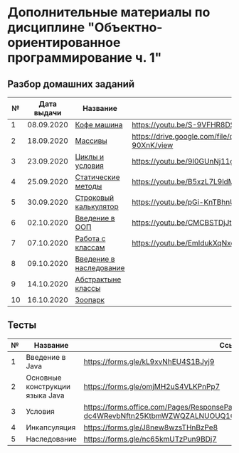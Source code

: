  # Дополнительные материалы по дисциплине "Объектно-ориентированное программирование ч. 1"
 
 ## Разбор домашних заданий
 
  № | Дата выдачи | Название                                                                     | Ссылка
 ---|-------------|------------------------------------------------------------------------------|-----------------------------
  1 | 08.09.2020  | [Кофе машина](01/README.md)                                                  | https://youtu.be/S-9VFHR8DSs
  2 | 18.09.2020  | [Массивы](https://github.com/OOP-Java-DTU-Step-2020/practice-array)          | https://drive.google.com/file/d/1fqSYDy40gCG6nl8bdvRLEcPWaU-90XnK/view 
  3 | 23.09.2020  | [Циклы и условия](03/README.md)                                              | https://youtu.be/9I0GUnNj11g
  4 | 25.09.2020  | [Статические методы](https://github.com/maxchv/practice-methods)             | https://youtu.be/B5xzL7L9ldM
  5 | 30.09.2020  | [Строковый калькулятор](05/hw.pdf)                                           | https://youtu.be/pGi-KnTBhnU
  6 | 02.10.2020  | [Введение в ООП](https://github.com/OOP-Java-DTU-Step-2020/practice-oop)     | https://youtu.be/CMCBSTDjJtE
  7 | 07.10.2020  | [Работа с классам](https://github.com/OOP-Java-DTU-Step-2020/practice-oop)   | https://youtu.be/EmIdukXqNxc
  8 | 09.10.2020  | [Введение в наследование](https://github.com/OOP-Java-DTU-Step-2020/practice-inheritance)                                         | 
  9 | 14.10.2020  | [Абстрактыне классы](09/hw.pdf)                                              | 
 10 | 16.10.2020  | [Зоопарк](https://github.com/OOP-Java-DTU-Step-2020/practice-zoo)            |
  
 ## Тесты
 
 №  |  Название                       | Ссылка
 ---|---------------------------------|-----------------------------
  1 | Введение в Java                 | https://forms.gle/kL9xvNhEU4S1BJyj9
  2 | Основные конструкции языка Java | https://forms.gle/omjMH2uS4VLKPnPp7
  3 | Условия                         | https://forms.office.com/Pages/ResponsePage.aspx?id=HqQqHJJbBkmCfgwQ-dc4WRevbNftn25KtbmWZWQZALNUOUQ1QUVKNDI3TEUwN0lYWVBFMUpIWFZCUC4u
  4 | Инкапсуляция                    | https://forms.gle/J8new8wzsTHnBzPe8
  5 | Наследование                    | https://forms.gle/nc65kmUTzPun9BDj7
